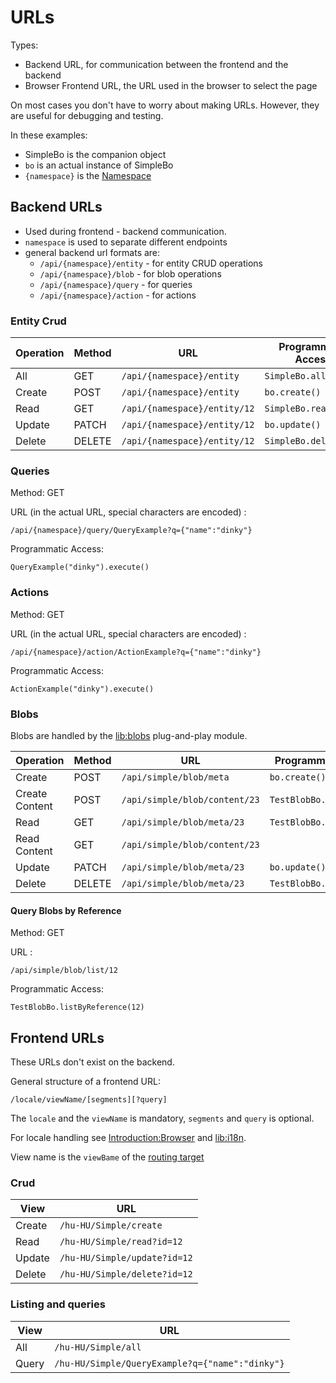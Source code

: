 # URLs

Types:

- Backend URL, for communication between the frontend and the backend
- Browser Frontend URL, the URL used in the browser to select the page

On most cases you don't have to worry about making URLs. However, they are useful for debugging and testing.

In these examples:

- SimpleBo is the companion object
- `bo` is an actual instance of SimpleBo
- `{namespace}` is the [Namespace](./Data.md#Namespace)

## Backend URLs

* Used during frontend - backend communication.
* `namespace` is used to separate different endpoints
* general backend url formats are:
  * `/api/{namespace}/entity` - for entity CRUD operations
  * `/api/{namespace}/blob` - for blob operations
  * `/api/{namespace}/query` - for queries
  * `/api/{namespace}/action` - for actions

### Entity Crud

| Operation | Method | URL | Programmatic Access |
| ---- | --- | --- | --- |
| All | GET | `/api/{namespace}/entity` | `SimpleBo.all()` |
| Create | POST | `/api/{namespace}/entity` | `bo.create()` |
| Read | GET | `/api/{namespace}/entity/12` | `SimpleBo.read(12)`
| Update | PATCH | `/api/{namespace}/entity/12` | `bo.update()` |
| Delete | DELETE | `/api/{namespace}/entity/12` | `SimpleBo.delete(12)` |

### Queries

Method: GET

URL (in the actual URL, special characters are encoded) :

`/api/{namespace}/query/QueryExample?q={"name":"dinky"}`

Programmatic Access: 

`QueryExample("dinky").execute()`

### Actions

Method: GET

URL (in the actual URL, special characters are encoded) :

`/api/{namespace}/action/ActionExample?q={"name":"dinky"}`

Programmatic Access:

`ActionExample("dinky").execute()`

### Blobs

Blobs are handled by the [lib:blobs](../plug-and-play/blobs/Introduction.md) plug-and-play module.

| Operation | Method | URL | Programmatic Access |
| ---- | --- | --- | --- |
| Create | POST | `/api/simple/blob/meta` | `bo.create()` |
| Create Content | POST | `/api/simple/blob/content/23` | `TestBlobBo.upload(...)` |
| Read | GET | `/api/simple/blob/meta/23` | `TestBlobBo.read(blobId)` |
| Read Content | GET | `/api/simple/blob/content/23` | |
| Update | PATCH | `/api/simple/blob/meta/23` | `bo.update()` |
| Delete | DELETE | `/api/simple/blob/meta/23` | `TestBlobBo.delete(23)` |

#### Query Blobs by Reference

Method: GET

URL : 

`/api/simple/blob/list/12`

Programmatic Access:

`TestBlobBo.listByReference(12)`

## Frontend URLs

These URLs don't exist on the backend.

General structure of a frontend URL:

`/locale/viewName/[segments][?query]`

The `locale` and the `viewName` is mandatory, `segments` and `query` is optional.

For locale handling see [Introduction:Browser](../browser/Introduction.md#Locale) and [lib:i18n](../plug-and-play/i18n/Introduction.md).

View name is the `viewBame` of the [routing target](../browser/structure/Routing.md#Targets)

### Crud

| View | URL |
| ---- | --- |
| Create | `/hu-HU/Simple/create` |
| Read | `/hu-HU/Simple/read?id=12` |
| Update | `/hu-HU/Simple/update?id=12` |
| Delete | `/hu-HU/Simple/delete?id=12` |

### Listing and queries

| View | URL |
| ---- | --- |
| All | `/hu-HU/Simple/all` |
| Query | `/hu-HU/Simple/QueryExample?q={"name":"dinky"}` |
